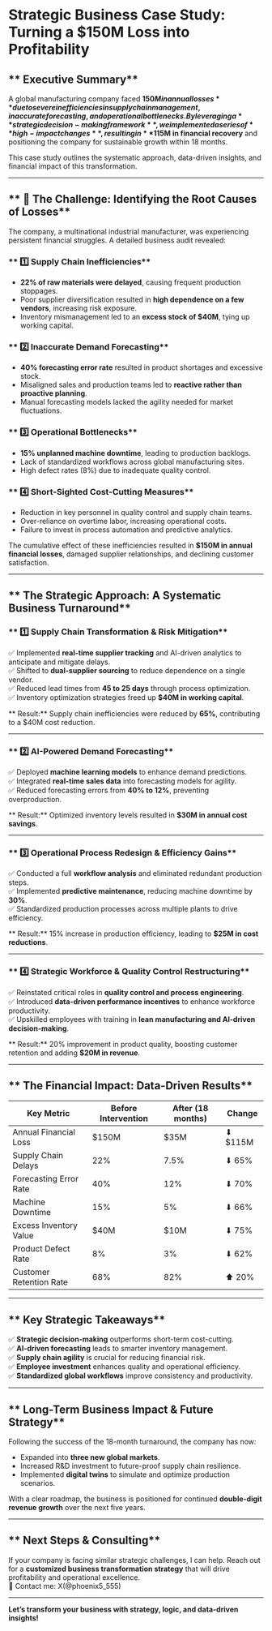 # **Strategic Business Case Study: Turning a $150M Loss into Profitability**

## ** Executive Summary**
A global manufacturing company faced **$150M in annual losses** due to severe inefficiencies in supply chain management, inaccurate forecasting, and operational bottlenecks. By leveraging a **strategic decision-making framework**, we implemented a series of **high-impact changes**, resulting in **$115M in financial recovery** and positioning the company for sustainable growth within 18 months.

This case study outlines the systematic approach, data-driven insights, and financial impact of this transformation.

---

## ** 🛑 The Challenge: Identifying the Root Causes of Losses**
The company, a multinational industrial manufacturer, was experiencing persistent financial struggles. A detailed business audit revealed:

### ** 1️⃣ Supply Chain Inefficiencies**  
- **22% of raw materials were delayed**, causing frequent production stoppages.
- Poor supplier diversification resulted in **high dependence on a few vendors**, increasing risk exposure.
- Inventory mismanagement led to an **excess stock of $40M**, tying up working capital.

### ** 2️⃣ Inaccurate Demand Forecasting**  
- **40% forecasting error rate** resulted in product shortages and excessive stock.
- Misaligned sales and production teams led to **reactive rather than proactive planning**.
- Manual forecasting models lacked the agility needed for market fluctuations.

### ** 3️⃣ Operational Bottlenecks**  
- **15% unplanned machine downtime**, leading to production backlogs.
- Lack of standardized workflows across global manufacturing sites.
- High defect rates (8%) due to inadequate quality control.

### ** 4️⃣ Short-Sighted Cost-Cutting Measures**  
- Reduction in key personnel in quality control and supply chain teams.
- Over-reliance on overtime labor, increasing operational costs.
- Failure to invest in process automation and predictive analytics.

The cumulative effect of these inefficiencies resulted in **$150M in annual financial losses**, damaged supplier relationships, and declining customer satisfaction.

---

## ** The Strategic Approach: A Systematic Business Turnaround**

### ** 1️⃣ Supply Chain Transformation & Risk Mitigation**  
✅ Implemented **real-time supplier tracking** and AI-driven analytics to anticipate and mitigate delays.  
✅ Shifted to **dual-supplier sourcing** to reduce dependence on a single vendor.  
✅ Reduced lead times from **45 to 25 days** through process optimization.  
✅ Inventory optimization strategies freed up **$40M in working capital**.  

** Result:** Supply chain inefficiencies were reduced by **65%**, contributing to a $40M cost reduction.

---

### ** 2️⃣ AI-Powered Demand Forecasting**  
✅ Deployed **machine learning models** to enhance demand predictions.  
✅ Integrated **real-time sales data** into forecasting models for agility.  
✅ Reduced forecasting errors from **40% to 12%**, preventing overproduction.  

** Result:** Optimized inventory levels resulted in **$30M in annual cost savings**.

---

### ** 3️⃣ Operational Process Redesign & Efficiency Gains**  
✅ Conducted a full **workflow analysis** and eliminated redundant production steps.  
✅ Implemented **predictive maintenance**, reducing machine downtime by **30%**.  
✅ Standardized production processes across multiple plants to drive efficiency.  

** Result:** 15% increase in production efficiency, leading to **$25M in cost reductions**.

---

### ** 4️⃣ Strategic Workforce & Quality Control Restructuring**  
✅ Reinstated critical roles in **quality control and process engineering**.  
✅ Introduced **data-driven performance incentives** to enhance workforce productivity.  
✅ Upskilled employees with training in **lean manufacturing and AI-driven decision-making**.  

** Result:** 20% improvement in product quality, boosting customer retention and adding **$20M in revenue**.

---

## ** The Financial Impact: Data-Driven Results**

| **Key Metric**               | **Before Intervention** | **After (18 months)** | **Change**      |
|-----------------------------|------------------------|-----------------|--------------|
| Annual Financial Loss       | $150M                  | $35M            | ⬇ $115M     |
| Supply Chain Delays         | 22%                    | 7.5%            | ⬇ 65%       |
| Forecasting Error Rate      | 40%                    | 12%             | ⬇ 70%       |
| Machine Downtime            | 15%                    | 5%              | ⬇ 66%       |
| Excess Inventory Value      | $40M                   | $10M            | ⬇ 75%       |
| Product Defect Rate         | 8%                     | 3%              | ⬇ 62%       |
| Customer Retention Rate     | 68%                    | 82%             | ⬆ 20%       |

---

## ** Key Strategic Takeaways**
✅ **Strategic decision-making** outperforms short-term cost-cutting.  
✅ **AI-driven forecasting** leads to smarter inventory management.  
✅ **Supply chain agility** is crucial for reducing financial risk.  
✅ **Employee investment** enhances quality and operational efficiency.  
✅ **Standardized global workflows** improve consistency and productivity.  

---

## ** Long-Term Business Impact & Future Strategy**
Following the success of the 18-month turnaround, the company has now:
- Expanded into **three new global markets**.
- Increased R&D investment to future-proof supply chain resilience.
- Implemented **digital twins** to simulate and optimize production scenarios.

With a clear roadmap, the business is positioned for continued **double-digit revenue growth** over the next five years.

---

## ** Next Steps & Consulting**
If your company is facing similar strategic challenges, I can help. Reach out for a **customized business transformation strategy** that will drive profitability and operational excellence.  
📩 Contact me: X(@phoenix5_555)

---

**Let’s transform your business with strategy, logic, and data-driven insights!**

